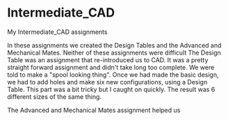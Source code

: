 # Intermediate_CAD
My Intermediate_CAD assignments 

In these assignments we created the Design Tables and the Advanced and Mechanical Mates. Neither of these assignments were difficult 
The Design Table was an assignment that re-introduced us to CAD. It was a pretty straight forward assignment and didn't take long too complete. We were told to make a "spool looking thing". Once we had made the basic design, we had to add holes and make six new configurations, using a Design Table. This part was a bit tricky but I caught on quickly. The result was 6 different sizes of the same thing. 

The Advanced and Mechanical Mates assignment helped us 
